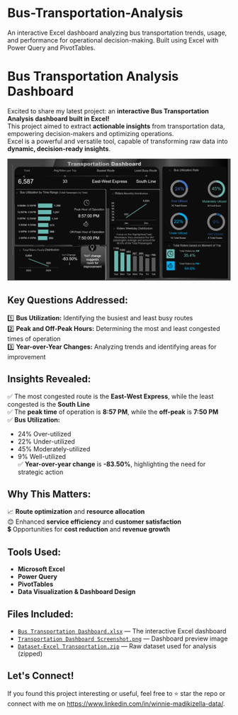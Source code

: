 # Bus-Transportation-Analysis
An interactive Excel dashboard analyzing bus transportation trends, usage, and performance for operational decision-making. Built using Excel with Power Query and PivotTables.

# Bus Transportation Analysis Dashboard

Excited to share my latest project: an **interactive Bus Transportation Analysis dashboard built in Excel!**  
This project aimed to extract **actionable insights** from transportation data, empowering decision-makers and optimizing operations.  
Excel is a powerful and versatile tool, capable of transforming raw data into **dynamic, decision-ready insights**.

![Transportation Dashboard](./Transportation%20Dashboard%20Screenshot%20.png)


## Key Questions Addressed:
1️⃣ **Bus Utilization:** Identifying the busiest and least busy routes  
2️⃣ **Peak and Off-Peak Hours:** Determining the most and least congested times of operation  
3️⃣ **Year-over-Year Changes:** Analyzing trends and identifying areas for improvement

## Insights Revealed:
✅ The most congested route is the **East-West Express**, while the least congested is the **South Line**  
✅ The **peak time** of operation is **8:57 PM**, while the **off-peak** is **7:50 PM**  
✅ **Bus Utilization:**
- 24% Over-utilized  
- 22% Under-utilized  
- 45% Moderately-utilized  
- 9% Well-utilized  
✅ **Year-over-year change** is **-83.50%**, highlighting the need for strategic action

## Why This Matters:
📈 **Route optimization** and **resource allocation**  
😊 Enhanced **service efficiency** and **customer satisfaction**  
💲 Opportunities for **cost reduction** and **revenue growth**

## Tools Used:
- **Microsoft Excel**
- **Power Query**
- **PivotTables**
- **Data Visualization & Dashboard Design**

## Files Included:
- [`Bus Transportation Dashboard.xlsx`](./Bus%20Transportation%20Dashboard.xlsx) — The interactive Excel dashboard  
- [`Transportation Dashboard Screenshot.png`](./Transportation%20Dashboard%20Screenshot%20.png) — Dashboard preview image  
- [`Dataset-Excel Transportation.zip`](./Dataset-Excel%20Transportation.zip) — Raw dataset used for analysis (zipped)


## Let's Connect!
If you found this project interesting or useful, feel free to ⭐ star the repo or connect with me on https://www.linkedin.com/in/winnie-madikizella-data/.

